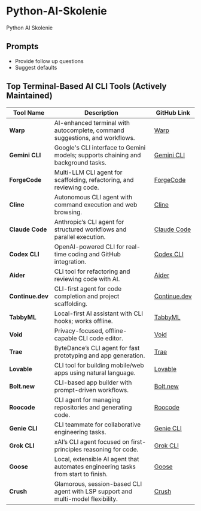 # Python-AI-Skolenie
Python AI Skolenie


## Prompts

- Provide follow up questions
- Suggest defaults

## Top Terminal-Based AI CLI Tools (Actively Maintained)

| Tool Name       | Description                                                                 | GitHub Link |
|----------------|-----------------------------------------------------------------------------|-------------|
| **Warp**        | AI-enhanced terminal with autocomplete, command suggestions, and workflows. | [Warp](https://github.com/warpdotdev/Warp) |
| **Gemini CLI**  | Google's CLI interface to Gemini models; supports chaining and background tasks. | [Gemini CLI](https://github.com/google-gemini/gemini-cli) |
| **ForgeCode**   | Multi-LLM CLI agent for scaffolding, refactoring, and reviewing code.       | [ForgeCode](https://github.com/antinomyhq/forge) |
| **Cline**       | Autonomous CLI agent with command execution and web browsing.               | [Cline](https://github.com/cline/cline) |
| **Claude Code** | Anthropic’s CLI agent for structured workflows and parallel execution.      | [Claude Code](https://github.com/anthropics/claude-code) |
| **Codex CLI**   | OpenAI-powered CLI for real-time coding and GitHub integration.             | [Codex CLI](https://github.com/openai/codex) |
| **Aider**       | CLI tool for refactoring and reviewing code with AI.                        | [Aider](https://github.com/Aider-AI/aider) |
| **Continue.dev**| CLI-first agent for code completion and project scaffolding.                | [Continue.dev](https://github.com/continuedev/continue) |
| **TabbyML**     | Local-first AI assistant with CLI hooks; works offline.                     | [TabbyML](https://github.com/TabbyML/tabby) |
| **Void**        | Privacy-focused, offline-capable CLI code editor.                           | [Void](https://github.com/voideditor/void) |
| **Trae**        | ByteDance’s CLI agent for fast prototyping and app generation.              | [Trae](https://github.com/Trae-AI/Trae) |
| **Lovable**     | CLI tool for building mobile/web apps using natural language.               | [Lovable](https://github.com/coppolekkia/Lovable) |
| **Bolt.new**    | CLI-based app builder with prompt-driven workflows.                         | [Bolt.new](https://github.com/stackblitz/bolt.new) |
| **Roocode**     | CLI agent for managing repositories and generating code.                    | [Roocode](https://github.com/RooCodeInc/Roo-Code) |
| **Genie CLI**   | CLI teammate for collaborative engineering tasks.                           | [Genie CLI](https://github.com/kcaldas/genie) |
| **Grok CLI**    | xAI’s CLI agent focused on first-principles reasoning for code.             | [Grok CLI](https://github.com/superagent-ai/grok-cli) |
| **Goose**       | Local, extensible AI agent that automates engineering tasks from start to finish. | [Goose](https://github.com/block/goose) |
| **Crush**       | Glamorous, session-based CLI agent with LSP support and multi-model flexibility. | [Crush](https://github.com/charmbracelet/crush) |


